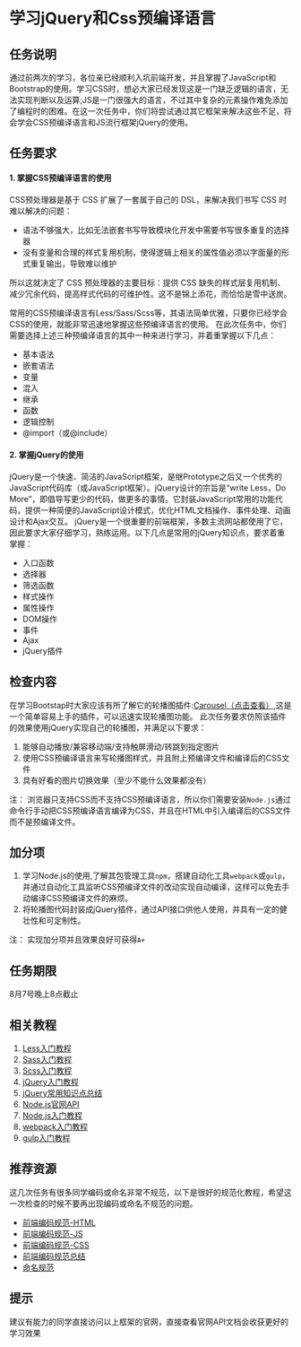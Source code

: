 # 学习jQuery和Css预编译语言

## 任务说明
通过前两次的学习，各位亲已经顺利入坑前端开发，并且掌握了JavaScript和Bootstrap的使用。学习CSS时，想必大家已经发现这是一门缺乏逻辑的语言，无法实现判断以及运算;JS是一门很强大的语言，不过其中复杂的元素操作难免添加了编程时的困难。在这一次任务中，你们将尝试通过其它框架来解决这些不足，将会学会CSS预编译语言和JS流行框架jQuery的使用。

## 任务要求
#### 1. 掌握CSS预编译语言的使用
CSS预处理器是基于 CSS 扩展了一套属于自己的 DSL，来解决我们书写 CSS 时难以解决的问题：
  - 语法不够强大，比如无法嵌套书写导致模块化开发中需要书写很多重复的选择器
  - 没有变量和合理的样式复用机制，使得逻辑上相关的属性值必须以字面量的形式重复输出，导致难以维护

所以这就决定了 CSS 预处理器的主要目标：提供 CSS 缺失的样式层复用机制、减少冗余代码，提高样式代码的可维护性。这不是锦上添花，而恰恰是雪中送炭。

常用的CSS预编译语言有Less/Sass/Scss等，其语法简单优雅，只要你已经学会CSS的使用，就能非常迅速地掌握这些预编译语言的使用。
在此次任务中，你们需要选择上述三种预编译语言的其中一种来进行学习，并着重掌握以下几点：
  - 基本语法
  - 嵌套语法
  - 变量
  - 混入
  - 继承
  - 函数
  - 逻辑控制
  - @import（或@include）

#### 2. 掌握jQuery的使用
jQuery是一个快速、简洁的JavaScript框架，是继Prototype之后又一个优秀的JavaScript代码库（或JavaScript框架）。jQuery设计的宗旨是“write Less，Do More”，即倡导写更少的代码，做更多的事情。它封装JavaScript常用的功能代码，提供一种简便的JavaScript设计模式，优化HTML文档操作、事件处理、动画设计和Ajax交互。
jQuery是一个很重要的前端框架，多数主流网站都使用了它，因此要求大家仔细学习，熟练运用。以下几点是常用的jQuery知识点，要求着重掌握：
  - 入口函数
  - 选择器
  - 筛选函数
  - 样式操作
  - 属性操作
  - DOM操作
  - 事件
  - Ajax
  - jQuery插件

## 检查内容
在学习Bootstap时大家应该有所了解它的轮播图插件:[Carousel（点击查看）](http://v3.bootcss.com/javascript/#carousel),这是一个简单容易上手的插件，可以迅速实现轮播图功能。
此次任务要求仿照该插件的效果使用jQuery实现自己的轮播图，并满足以下要求：
1. 能够自动播放/兼容移动端/支持触屏滑动/转跳到指定图片
2. 使用CSS预编译语言来写轮播图样式，并且附上预编译文件和编译后的CSS文件
3. 具有好看的图片切换效果（至少不能什么效果都没有）

注： 浏览器只支持CSS而不支持CSS预编译语言，所以你们需要安装`Node.js`通过命令行手动把CSS预编译语言编译为CSS，并且在HTML中引入编译后的CSS文件而不是预编译文件。

## 加分项
1. 学习Node.js的使用,了解其包管理工具`npm`，搭建自动化工具`webpack`或`gulp`，并通过自动化工具监听CSS预编译文件的改动实现自动编译，这样可以免去手动编译CSS预编译文件的麻烦。
2. 将轮播图代码封装成jQuery插件，通过API接口供他人使用，并具有一定的健壮性和可定制性。

注： 实现加分项并且效果良好可获得`A+`

## 任务期限
8月7号晚上8点截止

## 相关教程
1. [Less入门教程](http://less.bootcss.com/)
2. [Sass入门教程](http://sass.bootcss.com/docs/sass-reference/)
3. [Scss入门教程](http://www.jianshu.com/p/fa379a309c8a)
4. [jQuery入门教程](http://www.w3school.com.cn/jquery/index.asp)
5. [jQuery常用知识点总结](http://www.cnblogs.com/xiaohui123-com/p/6430843.html)
6. [Node.js官网API](http://nodejs.cn/api/)
7. [Node.js入门教程](http://www.runoob.com/nodejs/nodejs-tutorial.html)
8. [webpack入门教程](http://www.jianshu.com/p/42e11515c10f)
9. [gulp入门教程](http://www.ydcss.com/archives/18)

## 推荐资源
这几次任务有很多同学编码或命名非常不规范，以下是很好的规范化教程，希望这一次检查的时候不要再出现编码或命名不规范的问题。
- [前端编码规范-HTML](http://blog.csdn.net/xllily_11/article/details/51249029)
- [前端编码规范-JS](http://caibaojian.com/toutiao/5938)
- [前端编码规范-CSS](http://blog.csdn.net/xllily_11/article/details/51249120)
- [前端编码规范总结](http://www.cnblogs.com/youfeng365/p/5846683.html)
- [命名规范](http://blog.csdn.net/dong_pt/article/details/50948033)

## 提示
建议有能力的同学直接访问以上框架的官网，直接查看官网API文档会收获更好的学习效果
